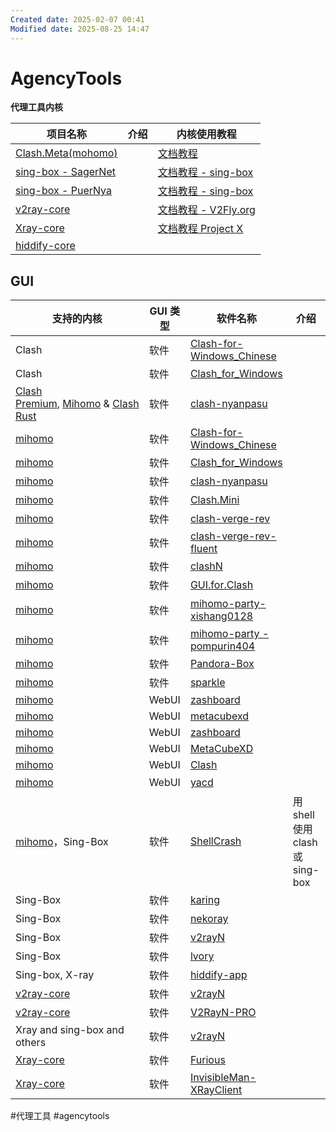 ```yaml
---
Created date: 2025-02-07 00:41
Modified date: 2025-08-25 14:47
---
```

# AgencyTools

**代理工具内核**

| 项目名称                                                        | 介绍  | 内核使用教程                                            |
| ----------------------------------------------------------- | --- | ------------------------------------------------- |
| [Clash.Meta(mohomo)](https://wiki.metacubex.one/)           |     | [文档教程](https://wiki.metacubex.one/)               |
| [sing-box - SagerNet](https://github.com/SagerNet/sing-box) |     | [文档教程 - sing-box](https://sing-box.sagernet.org/) |
| [sing-box - PuerNya](https://github.com/PuerNya/sing-box)   |     | [文档教程 - sing-box](https://sing-box.sagernet.org/) |
| [v2ray-core](https://github.com/v2fly/v2ray-core)           |     | [文档教程 - V2Fly.org](https://www.v2fly.org/)        |
| [Xray-core](https://github.com/XTLS/Xray-core)              |     | [文档教程 Project X](https://xtls.github.io/)         |
| [hiddify-core](https://github.com/hiddify/hiddify-core)     |     |                                                   |

## GUI

| 支持的内核                                                                                                                                                 | GUI 类型 | 软件名称                                                                                  | 介绍                          | 使用教程                                                        |
| ----------------------------------------------------------------------------------------------------------------------------------------------------- | ------ | ------------------------------------------------------------------------------------- | --------------------------- | ----------------------------------------------------------- |
| Clash                                                                                                                                                 | 软件     | [Clash-for-Windows_Chinese](https://github.com/Z-Siqi/Clash-for-Windows_Chinese)      |                             |                                                             |
| Clash                                                                                                                                                 | 软件     | [Clash_for_Windows](https://github.com/clashdownload/Clash_for_Windows)               |                             |                                                             |
| [Clash Premium](https://github.com/Dreamacro/clash), [Mihomo](https://github.com/MetaCubeX/mihomo) & [Clash Rust](https://github.com/Watfaq/clash-rs) | 软件     | [clash-nyanpasu](https://github.com/LibNyanpasu/clash-nyanpasu)                       |                             | [Clash Nyanpasu](https://nyanpasu.elaina.moe/)              |
| [mihomo](https://github.com/MetaCubeX/mihomo)                                                                                                         | 软件     | [Clash-for-Windows_Chinese](https://github.com/Z-Siqi/Clash-for-Windows_Chinese)      |                             |                                                             |
| [mihomo](https://github.com/MetaCubeX/mihomo)                                                                                                         | 软件     | [Clash_for_Windows](https://github.com/clashdownload/Clash_for_Windows)               |                             |                                                             |
| [mihomo](https://github.com/MetaCubeX/mihomo)                                                                                                         | 软件     | [clash-nyanpasu](https://github.com/LibNyanpasu/clash-nyanpasu)                       |                             |                                                             |
| [mihomo](https://github.com/MetaCubeX/mihomo)                                                                                                         | 软件     | [Clash.Mini](https://github.com/MetaCubeX/Clash.Mini)                                 |                             |                                                             |
| [mihomo](https://github.com/MetaCubeX/mihomo)                                                                                                         | 软件     | [clash-verge-rev](https://github.com/clash-verge-rev/clash-verge-rev)                 |                             | [文档教程](https://clashvergerev.com/)                          |
| [mihomo](https://github.com/MetaCubeX/mihomo)                                                                                                         | 软件     | [clash-verge-rev-fluent](https://github.com/Daydreamer-riri/clash-verge-rev-fluent)   |                             |                                                             |
| [mihomo](https://github.com/MetaCubeX/mihomo)                                                                                                         | 软件     | [clashN](https://github.com/2dust/clashN)                                             |                             |                                                             |
| [mihomo](https://github.com/MetaCubeX/mihomo)                                                                                                         | 软件     | [GUI.for.Clash](https://github.com/GUI-for-Cores/GUI.for.Clash)                       |                             |                                                             |
| [mihomo](https://github.com/MetaCubeX/mihomo)                                                                                                         | 软件     | [mihomo-party- xishang0128](https://github.com/xishang0128/mihomo-party)              |                             | [文档教程 - GUI.for.Cores](https://gui-for-cores.github.io/zh/) |
| [mihomo](https://github.com/MetaCubeX/mihomo)                                                                                                         | 软件     | [mihomo-party - pompurin404](https://github.com/pompurin404/mihomo-party)             |                             |                                                             |
| [mihomo](https://github.com/MetaCubeX/mihomo)                                                                                                         | 软件     | [Pandora-Box](https://github.com/snakem982/Pandora-Box)                               |                             |                                                             |
| [mihomo](https://github.com/MetaCubeX/mihomo)                                                                                                         | 软件     | [sparkle](https://github.com/xishang0128/sparkle)                                     |                             |                                                             |
| [mihomo](https://github.com/MetaCubeX/mihomo)                                                                                                         | WebUI  | [zashboard](https://github.com/Zephyruso/zashboard)                                   |                             |                                                             |
| [mihomo](https://github.com/MetaCubeX/mihomo)                                                                                                         | WebUI  | [metacubexd](https://github.com/MetaCubeX/metacubexd)                                 |                             |                                                             |
| [mihomo](https://github.com/MetaCubeX/mihomo)                                                                                                         | WebUI  | [zashboard](https://board.zash.run.place/#/setup)                                     |                             |                                                             |
| [mihomo](https://github.com/MetaCubeX/mihomo)                                                                                                         | WebUI  | [MetaCubeXD](https://metacubex.github.io/metacubexd/#/overview)                       |                             |                                                             |
| [mihomo](https://github.com/MetaCubeX/mihomo)                                                                                                         | WebUI  | [Clash](https://clash.razord.top/#/proxies)                                           |                             |                                                             |
| [mihomo](https://github.com/MetaCubeX/mihomo)                                                                                                         | WebUI  | [yacd](https://yacd.haishan.me/)                                                      |                             | [文档教程](https://karing.app/)                                 |
| [mihomo](https://github.com/MetaCubeX/mihomo)，Sing-Box                                                                                                | 软件     | [ShellCrash](https://github.com/juewuy/ShellCrash)                                    | 用 shell 使用 clash 或 sing-box |                                                             |
| Sing-Box                                                                                                                                              | 软件     | [karing](https://github.com/KaringX/karing)                                           |                             |                                                             |
| Sing-Box                                                                                                                                              | 软件     | [nekoray](https://github.com/MatsuriDayo/nekoray)                                     |                             |                                                             |
| Sing-Box                                                                                                                                              | 软件     | [v2rayN](https://github.com/2dust/v2rayN)                                             |                             |                                                             |
| Sing-Box                                                                                                                                              | 软件     | [lvory](https://github.com/sxueck/lvory)                                              |                             |                                                             |
| Sing-box, X-ray                                                                                                                                       | 软件     | [hiddify-app](https://github.com/hiddify/hiddify-app)                                 |                             |                                                             |
| [v2ray-core](https://github.com/v2fly/v2ray-core)                                                                                                     | 软件     | [v2rayN](https://github.com/2dust/v2rayN)                                             |                             |                                                             |
| [v2ray-core](https://github.com/v2fly/v2ray-core)                                                                                                     | 软件     | [V2RayN-PRO](https://github.com/lowercase78/V2RayN-PRO)                               |                             |                                                             |
| Xray and sing-box and others                                                                                                                          | 软件     | [v2rayN](https://github.com/2dust/v2rayN)                                             |                             |                                                             |
| [Xray-core](https://github.com/XTLS/Xray-core)                                                                                                        | 软件     | [Furious](https://github.com/LorenEteval/Furious)                                     |                             |                                                             |
| [Xray-core](https://github.com/XTLS/Xray-core)                                                                                                        | 软件     | [InvisibleMan-XRayClient](https://github.com/InvisibleManVPN/InvisibleMan-XRayClient) |                             |                                                             |

#代理工具 #agencytools